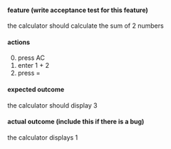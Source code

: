 #### feature (write acceptance test for this feature)
the calculator should calculate the sum of 2 numbers

#### actions
0. press AC
0. enter 1 + 2
0. press =

#### expected outcome
the calculator should display 3

#### actual outcome (include this if there is a bug)
the calculator displays 1